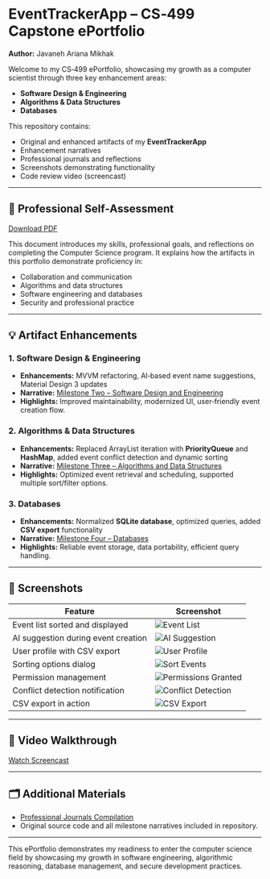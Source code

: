 # EventTrackerApp – CS‑499 Capstone ePortfolio
**Author:** Javaneh Ariana Mikhak  

Welcome to my CS‑499 ePortfolio, showcasing my growth as a computer scientist through three key enhancement areas:  
- **Software Design & Engineering**  
- **Algorithms & Data Structures**  
- **Databases**

This repository contains:  
- Original and enhanced artifacts of my **EventTrackerApp**  
- Enhancement narratives  
- Professional journals and reflections  
- Screenshots demonstrating functionality  
- Code review video (screencast)

---

## 📄 Professional Self‑Assessment
[Download PDF](./Professional_Self_Assessment.pdf)

This document introduces my skills, professional goals, and reflections on completing the Computer Science program. It explains how the artifacts in this portfolio demonstrate proficiency in:  
- Collaboration and communication  
- Algorithms and data structures  
- Software engineering and databases  
- Security and professional practice

---

## 💡 Artifact Enhancements

### **1. Software Design & Engineering**
- **Enhancements:** MVVM refactoring, AI‑based event name suggestions, Material Design 3 updates  
- **Narrative:** [Milestone Two – Software Design and Engineering](./Milestone%20Two-%20Software%20Design%20and%20Engineering%20Enhancement%20Narrative.pdf)  
- **Highlights:** Improved maintainability, modernized UI, user‑friendly event creation flow.

### **2. Algorithms & Data Structures**
- **Enhancements:** Replaced ArrayList iteration with **PriorityQueue** and **HashMap**, added event conflict detection and dynamic sorting  
- **Narrative:** [Milestone Three – Algorithms and Data Structures](./Milestone%20Three-%20Enhancement%20Two-%20Algorithms%20and%20Data%20Structure%20Narrative.pdf)  
- **Highlights:** Optimized event retrieval and scheduling, supported multiple sort/filter options.

### **3. Databases**
- **Enhancements:** Normalized **SQLite database**, optimized queries, added **CSV export** functionality  
- **Narrative:** [Milestone Four – Databases](./Milestone%20Four-%20Enhancement%20Three-%20Databases%20Narrative.pdf)  
- **Highlights:** Reliable event storage, data portability, efficient query handling.

---

## 📸 Screenshots

| Feature                                | Screenshot |
|----------------------------------------|-----------|
| Event list sorted and displayed         | ![Event List](./Screenshots/Event_List_Sorted.png) |
| AI suggestion during event creation     | ![AI Suggestion](./Screenshots/Create_Event_AI_Suggestion.png) |
| User profile with CSV export            | ![User Profile](./Screenshots/User_Profile_CSV_Export.png) |
| Sorting options dialog                  | ![Sort Events](./Screenshots/Sort_Events_Dialog.png) |
| Permission management                   | ![Permissions Granted](./Screenshots/Permissions_Granted.png) |
| Conflict detection notification         | ![Conflict Detection](./Screenshots/eventtracker_conflict_detection.png) |
| CSV export in action                    | ![CSV Export](./Screenshots/events_export.png) |

---

## 🎥 Video Walkthrough
[Watch Screencast](./CS499%20Module%20Two%20Javaneh%20Ariana%20Mikhak.mp4)

---

## 🗂 Additional Materials
- [Professional Journals Compilation](./Professional%20Journals%20Compilation.pdf)  
- Original source code and all milestone narratives included in repository.  

---

This ePortfolio demonstrates my readiness to enter the computer science field by showcasing my growth in software engineering, algorithmic reasoning, database management, and secure development practices.
